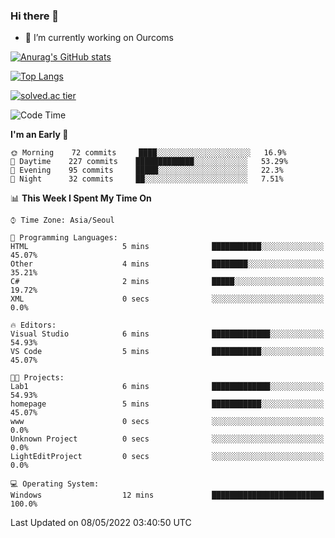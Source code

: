 ### Hi there 👋

- 🔭 I’m currently working on Ourcoms

<!--
**Rhange/Rhange** is a ✨ _special_ ✨ repository because its `README.md` (this file) appears on your GitHub profile.

Here are some ideas to get you started:

- 🌱 I’m currently learning ...
- 👯 I’m looking to collaborate on ...
- 🤔 I’m looking for help with ...
- 💬 Ask me about ...
- 📫 How to reach me: ...
- 😄 Pronouns: ...
- ⚡ Fun fact: ...
-->

[![Anurag's GitHub stats](https://github-readme-stats.vercel.app/api?username=rhange&show_icons=true&theme=gruvbox)](https://github.com/anuraghazra/github-readme-stats)

[![Top Langs](https://github-readme-stats.vercel.app/api/top-langs/?username=rhange&layout=compact&theme=gruvbox)](https://github.com/anuraghazra/github-readme-stats)

[![solved.ac tier](http://mazassumnida.wtf/api/generate_badge?boj=rhange0511)](https://solved.ac/rhange0511)

  <!--START_SECTION:waka-->
![Code Time](http://img.shields.io/badge/Code%20Time-0-blue)

**I'm an Early 🐤** 

```text
🌞 Morning    72 commits     ████░░░░░░░░░░░░░░░░░░░░░   16.9% 
🌆 Daytime    227 commits    █████████████░░░░░░░░░░░░   53.29% 
🌃 Evening    95 commits     █████░░░░░░░░░░░░░░░░░░░░   22.3% 
🌙 Night      32 commits     ██░░░░░░░░░░░░░░░░░░░░░░░   7.51%

```


📊 **This Week I Spent My Time On** 

```text
⌚︎ Time Zone: Asia/Seoul

💬 Programming Languages: 
HTML                     5 mins              ███████████░░░░░░░░░░░░░░   45.07% 
Other                    4 mins              ████████░░░░░░░░░░░░░░░░░   35.21% 
C#                       2 mins              █████░░░░░░░░░░░░░░░░░░░░   19.72% 
XML                      0 secs              ░░░░░░░░░░░░░░░░░░░░░░░░░   0.0%

🔥 Editors: 
Visual Studio            6 mins              █████████████░░░░░░░░░░░░   54.93% 
VS Code                  5 mins              ███████████░░░░░░░░░░░░░░   45.07%

🐱‍💻 Projects: 
Lab1                     6 mins              █████████████░░░░░░░░░░░░   54.93% 
homepage                 5 mins              ███████████░░░░░░░░░░░░░░   45.07% 
www                      0 secs              ░░░░░░░░░░░░░░░░░░░░░░░░░   0.0% 
Unknown Project          0 secs              ░░░░░░░░░░░░░░░░░░░░░░░░░   0.0% 
LightEditProject         0 secs              ░░░░░░░░░░░░░░░░░░░░░░░░░   0.0%

💻 Operating System: 
Windows                  12 mins             █████████████████████████   100.0%

```


 Last Updated on 08/05/2022 03:40:50 UTC
<!--END_SECTION:waka-->
